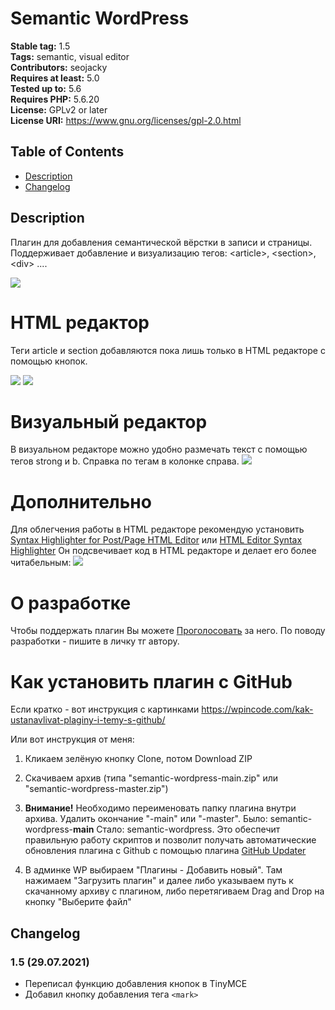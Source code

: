 # Semantic WordPress

**Stable tag:** 1.5 \
**Tags:** semantic, visual editor \
**Contributors:** seojacky \
**Requires at least:** 5.0 \
**Tested up to:** 5.6 \
**Requires PHP:** 5.6.20 \
**License:** GPLv2 or later \
**License URI:** https://www.gnu.org/licenses/gpl-2.0.html

## Table of Contents  
* [Description](#description)  
* [Changelog](#changelog)


## Description

Плагин для добавления семантической вёрстки в записи и страницы. Поддерживает добавление и визуализацию тегов: &lt;article&gt;, &lt;section&gt;, &lt;div&gt; ....


<img src="http://ipic.su/img/img7/fs/kiss_33kb.1627559061.jpg">



# HTML редактор

Теги article и section добавляются пока лишь только в HTML редакторе с помощью кнопок. 

<img src="https://i.imgur.com/tzXfnjN.jpg">

<img src="https://i.imgur.com/RFp8tic.jpg">

# Визуальный редактор
В визуальном редакторе можно удобно размечать текст с помощью тегов strong и b. Справка по тегам в колонке справа.
<img src="https://i.imgur.com/KzwEs2F.png">

# Дополнительно

Для облегчения работы в HTML редакторе рекомендую установить [Syntax Highlighter for Post/Page HTML Editor](https://github.com/ArthurGareginyan/syntax-highlighter-for-postpage-html-editor) или [HTML Editor Syntax Highlighter](https://ru.wordpress.org/plugins/html-editor-syntax-highlighter/ "HTML Editor Syntax Highlighter")   Он подсвечивает код в HTML редакторе и делает его более читабельным:
<img src="https://i.imgur.com/S8sN1av.png">

# О разработке

Чтобы поддержать плагин Вы можете <a href="https://forms.gle/NQmNV3KkfjX879Hz7">Проголосовать</a> за него. По поводу разработки - пишите в личку тг автору. 

# Как установить плагин с GitHub

Если кратко - вот инструкция с картинками https://wpincode.com/kak-ustanavlivat-plaginy-i-temy-s-github/

Или вот инструкция от меня:

1. Кликаем зелёную кнопку Clone, потом Download ZIP

2. Скачиваем архив (типа "semantic-wordpress-main.zip" или "semantic-wordpress-master.zip")

3. **Внимание!** Необходимо переименовать папку плагина внутри архива. Удалить окончание "-main" или "-master". Было: semantic-wordpress-**main** Стало: semantic-wordpress. Это обеспечит правильную работу скриптов и позволит получать автоматические обновления плагина с Github с помощью плагина  [GitHub Updater](https://github.com/afragen/github-updater "GitHub Updater")

4. В админке WP выбираем "Плагины - Добавить новый". Там нажимаем "Загрузить плагин" и далее либо указываем путь к скачанному архиву с плагином, либо перетягиваем Drag and Drop на кнопку "Выберите файл"

## Changelog

### 1.5 (29.07.2021)

* Переписал функцию добавления кнопок в TinyMCE
* Добавил кнопку добавления тега `<mark>`
